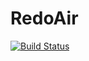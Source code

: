 # RedoAir
[![Build Status](https://travis-ci.org/Nawsen/RedoAir.svg?branch=master)](https://travis-ci.org/Nawsen/RedoAir)
